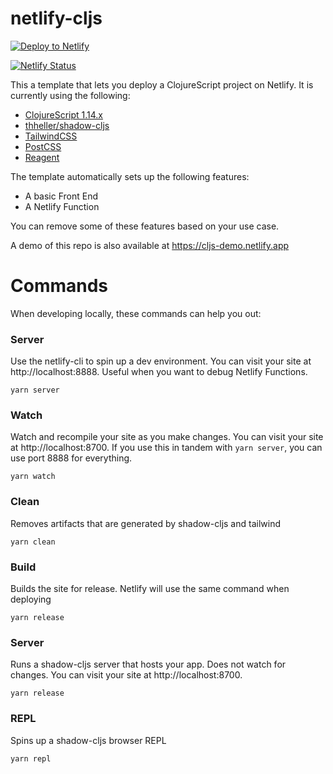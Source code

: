 # netlify-cljs

[![Deploy to Netlify](https://www.netlify.com/img/deploy/button.svg)](https://app.netlify.com/start/deploy?repository=https://github.com/bryanmikaelian/netlify-cljs)

[![Netlify Status](https://api.netlify.com/api/v1/badges/aa02abed-1ee3-4aff-81fd-ab2565b52d1f/deploy-status)](https://app.netlify.com/sites/netlify-cljs-ci/deploys)

This a template that lets you deploy a ClojureScript project on Netlify. It is currently using the following:

- [ClojureScript 1.14.x](https://clojurescript.org/)
- [thheller/shadow-cljs](https://github.com/thheller/shadow-cljs)
- [TailwindCSS](https://tailwindcss.com/)
- [PostCSS](https://postcss.org/)
- [Reagent](https://reagent-project.github.io/)


The template automatically sets up the following features:

- A basic Front End
- A Netlify Function

You can remove some of these features based on your use case.


A demo of this repo is also available at https://cljs-demo.netlify.app

# Commands

When developing locally, these commands can help you out:

### Server

Use the netlify-cli to spin up a dev environment. You can visit your site
at http://localhost:8888. Useful when you want to debug Netlify Functions.

``` shell
yarn server
```

### Watch

Watch and recompile your site as you make changes. You can visit your site at http://localhost:8700. If you use this in tandem with `yarn server`, you can use port 8888 for everything.

``` shell
yarn watch
```

### Clean

Removes artifacts that are generated by shadow-cljs and tailwind

``` shell
yarn clean
```

### Build

Builds the site for release. Netlify will use the same command when deploying

``` shell
yarn release
```

### Server

Runs a shadow-cljs server that hosts your app. Does not watch for changes. You can visit your site at http://localhost:8700.

``` shell
yarn release
```

### REPL

Spins up a shadow-cljs browser REPL

``` shell
yarn repl
```
